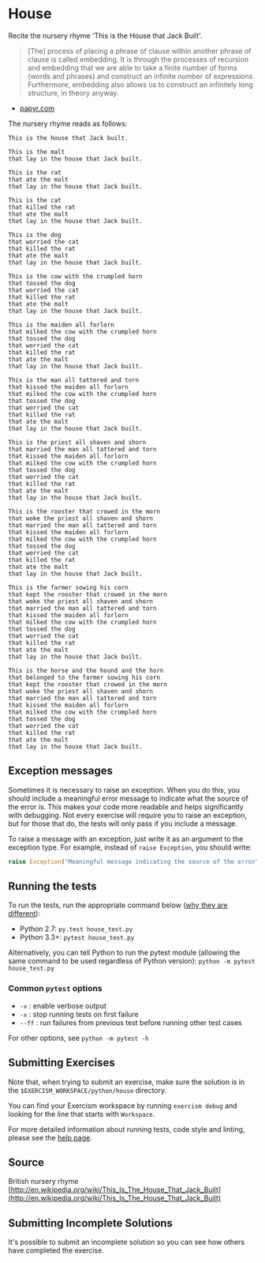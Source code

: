 # House

Recite the nursery rhyme 'This is the House that Jack Built'.

> [The] process of placing a phrase of clause within another phrase of
> clause is called embedding. It is through the processes of recursion
> and embedding that we are able to take a finite number of forms (words
> and phrases) and construct an infinite number of expressions.
> Furthermore, embedding also allows us to construct an infinitely long
> structure, in theory anyway.

- [papyr.com](http://papyr.com/hypertextbooks/grammar/ph_noun.htm)

The nursery rhyme reads as follows:

```text
This is the house that Jack built.

This is the malt
that lay in the house that Jack built.

This is the rat
that ate the malt
that lay in the house that Jack built.

This is the cat
that killed the rat
that ate the malt
that lay in the house that Jack built.

This is the dog
that worried the cat
that killed the rat
that ate the malt
that lay in the house that Jack built.

This is the cow with the crumpled horn
that tossed the dog
that worried the cat
that killed the rat
that ate the malt
that lay in the house that Jack built.

This is the maiden all forlorn
that milked the cow with the crumpled horn
that tossed the dog
that worried the cat
that killed the rat
that ate the malt
that lay in the house that Jack built.

This is the man all tattered and torn
that kissed the maiden all forlorn
that milked the cow with the crumpled horn
that tossed the dog
that worried the cat
that killed the rat
that ate the malt
that lay in the house that Jack built.

This is the priest all shaven and shorn
that married the man all tattered and torn
that kissed the maiden all forlorn
that milked the cow with the crumpled horn
that tossed the dog
that worried the cat
that killed the rat
that ate the malt
that lay in the house that Jack built.

This is the rooster that crowed in the morn
that woke the priest all shaven and shorn
that married the man all tattered and torn
that kissed the maiden all forlorn
that milked the cow with the crumpled horn
that tossed the dog
that worried the cat
that killed the rat
that ate the malt
that lay in the house that Jack built.

This is the farmer sowing his corn
that kept the rooster that crowed in the morn
that woke the priest all shaven and shorn
that married the man all tattered and torn
that kissed the maiden all forlorn
that milked the cow with the crumpled horn
that tossed the dog
that worried the cat
that killed the rat
that ate the malt
that lay in the house that Jack built.

This is the horse and the hound and the horn
that belonged to the farmer sowing his corn
that kept the rooster that crowed in the morn
that woke the priest all shaven and shorn
that married the man all tattered and torn
that kissed the maiden all forlorn
that milked the cow with the crumpled horn
that tossed the dog
that worried the cat
that killed the rat
that ate the malt
that lay in the house that Jack built.
```

## Exception messages

Sometimes it is necessary to raise an exception. When you do this, you should include a meaningful error message to
indicate what the source of the error is. This makes your code more readable and helps significantly with debugging. Not
every exercise will require you to raise an exception, but for those that do, the tests will only pass if you include
a message.

To raise a message with an exception, just write it as an argument to the exception type. For example, instead of
`raise Exception`, you should write:

```python
raise Exception("Meaningful message indicating the source of the error")
```

## Running the tests

To run the tests, run the appropriate command below ([why they are different](https://github.com/pytest-dev/pytest/issues/1629#issue-161422224)):

- Python 2.7: `py.test house_test.py`
- Python 3.3+: `pytest house_test.py`

Alternatively, you can tell Python to run the pytest module (allowing the same command to be used regardless of Python version):
`python -m pytest house_test.py`

### Common `pytest` options

- `-v` : enable verbose output
- `-x` : stop running tests on first failure
- `--ff` : run failures from previous test before running other test cases

For other options, see `python -m pytest -h`

## Submitting Exercises

Note that, when trying to submit an exercise, make sure the solution is in the `$EXERCISM_WORKSPACE/python/house` directory.

You can find your Exercism workspace by running `exercism debug` and looking for the line that starts with `Workspace`.

For more detailed information about running tests, code style and linting,
please see the [help page](http://exercism.io/languages/python).

## Source

British nursery rhyme [http://en.wikipedia.org/wiki/This_Is_The_House_That_Jack_Built](http://en.wikipedia.org/wiki/This_Is_The_House_That_Jack_Built)

## Submitting Incomplete Solutions

It's possible to submit an incomplete solution so you can see how others have completed the exercise.
